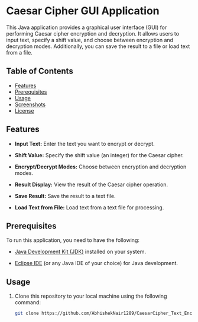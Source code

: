 # Caesar Cipher GUI Application

This Java application provides a graphical user interface (GUI) for performing Caesar cipher encryption and decryption. It allows users to input text, specify a shift value, and choose between encryption and decryption modes. Additionally, you can save the result to a file or load text from a file.

## Table of Contents

- [Features](#features)
- [Prerequisites](#prerequisites)
- [Usage](#usage)
- [Screenshots](#screenshots)
- [License](#license)

## Features

- **Input Text:** Enter the text you want to encrypt or decrypt.

- **Shift Value:** Specify the shift value (an integer) for the Caesar cipher.

- **Encrypt/Decrypt Modes:** Choose between encryption and decryption modes.

- **Result Display:** View the result of the Caesar cipher operation.

- **Save Result:** Save the result to a text file.

- **Load Text from File:** Load text from a text file for processing.

## Prerequisites

To run this application, you need to have the following:

- [Java Development Kit (JDK)](https://www.oracle.com/java/technologies/javase-downloads.html) installed on your system.

- [Eclipse IDE](https://www.eclipse.org/downloads/) (or any Java IDE of your choice) for Java development.

## Usage

1. Clone this repository to your local machine using the following command:

   ```bash
   git clone https://github.com/AbhishekNair1289/CaesarCipher_Text_Encryption.git
